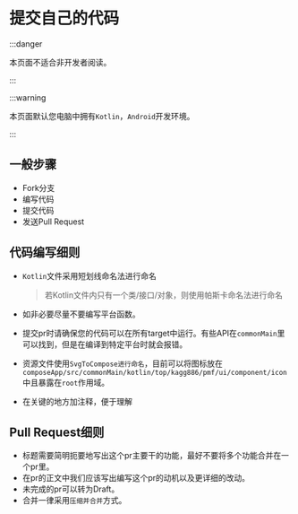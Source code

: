 # 提交自己的代码

:::danger

本页面不适合非开发者阅读。

:::



:::warning

本页面默认您电脑中拥有`Kotlin`，`Android`开发环境。

:::



## 一般步骤

- Fork分支
- 编写代码
- 提交代码
- 发送Pull Request



## 代码编写细则

- `Kotlin`文件采用短划线命名法进行命名

  > 若Kotlin文件内只有一个类/接口/对象，则使用帕斯卡命名法进行命名

- 如非必要尽量不要编写平台函数。

- 提交pr时请确保您的代码可以在所有target中运行。有些API在`commonMain`里可以找到，但是在编译到特定平台时就会报错。

- 资源文件使用`SvgToCompose进行命名`，目前可以将图标放在`composeApp/src/commonMain/kotlin/top/kagg886/pmf/ui/component/icon`中且暴露在`root`作用域。

- 在关键的地方加注释，便于理解

## Pull Request细则

- 标题需要简明扼要地写出这个pr主要干的功能，最好不要将多个功能合并在一个pr里。
- 在pr的正文中我们应该写出编写这个pr的动机以及更详细的改动。
- 未完成的pr可以转为Draft。
- 合并一律采用`压缩并合并`方式。